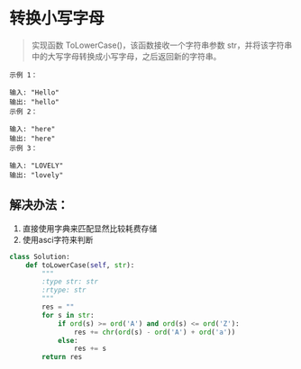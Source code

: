 # 转换小写字母

> 实现函数 ToLowerCase()，该函数接收一个字符串参数 str，并将该字符串中的大写字母转换成小写字母，之后返回新的字符串。


```
示例 1：

输入: "Hello"
输出: "hello"
示例 2：

输入: "here"
输出: "here"
示例 3：

输入: "LOVELY"
输出: "lovely"

```

## 解决办法：
1. 直接使用字典来匹配显然比较耗费存储
2. 使用asci字符来判断

```python
class Solution:
    def toLowerCase(self, str):
        """
        :type str: str
        :rtype: str
        """
        res = ""
        for s in str:
            if ord(s) >= ord('A') and ord(s) <= ord('Z'):
                res += chr(ord(s) - ord('A') + ord('a'))
            else:
                res += s
        return res
```
